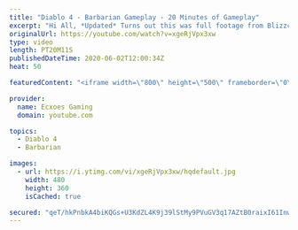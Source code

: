 ```yaml
---
title: "Diablo 4 - Barbarian Gameplay - 20 Minutes of Gameplay"
excerpt: "Hi All, *Updated* Turns out this was full footage from Blizzcon I came across some footage I hadn't seen of D4 before. Obviously the opening parts where at ..."
originalUrl: https://youtube.com/watch?v=xgeRjVpx3xw
type: video
length: PT20M11S
publishedDateTime: 2020-06-02T12:00:34Z
heat: 50

featuredContent: "<iframe width=\"800\" height=\"500\" frameborder=\"0\" src=\"https://www.youtube.com/embed/xgeRjVpx3xw\" allow=\"accelerometer; autoplay; encrypted-media; gyroscope; picture-in-picture\" allowfullscreen></iframe>"

provider:
  name: Ecxoes Gaming
  domain: youtube.com

topics:
  - Diablo 4
  - Barbarian

images:
  - url: https://i.ytimg.com/vi/xgeRjVpx3xw/hqdefault.jpg
    width: 480
    height: 360
    isCached: true

secured: "qeT/hkPnbkA4biKQGs+U3KdZL4K9j39lStMy9PVuGV3q17AZtB0raixI61InwxyVPthG1SN+eEZfngEC3tNTn5y6LiR2P75cYaFcrLp1STr61YmemiXixEV+a4J8rFs3l+yV0EdDclUuXxp2bhKkXVfkv0y9LiomvsEdPBkDYbaavd7vLqJkBLbgoUAA7eI5SL926mwwObKArQjnqN6iZKRA+PULbfvCIxKIqP91gpsnXzWFEnywziWlSP4FrKoS+w2WWzp1Qblt6ehGdxZIpivHqf1QjD9HFX9CqJQ2oXlxisMHShn1Cv5MS+ycUX9RgpxhnnO/jBhsg9jL/OQrqVTJAoFHvR6+SFIcRJ51wVRGupy8OsUh6nCJWCO8MuLwDhLM12CaSh5G0miQqQN5IIZDvFGvm4m/kUFsO+/OdWk=;6XWVphy7+7I/TwJQxJhgzg=="
---
```


